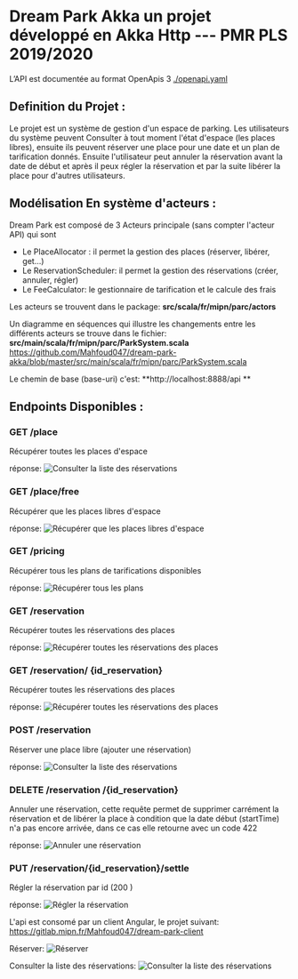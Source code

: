 # Dream Park Akka un projet développé en Akka Http ---  PMR PLS 2019/2020 

L’API est documentée au format OpenApis 3 [./openapi.yaml](http://github.com)

## Definition du Projet :
Le projet est un système de gestion d'un espace de parking. Les utilisateurs du système peuvent Consulter à tout moment l'état d'espace (les places libres), ensuite ils peuvent réserver une place pour une date et un plan de tarification donnés. Ensuite l'utilisateur peut annuler la réservation avant la date de début et après il peux régler la réservation et par la suite libérer la place pour d'autres utilisateurs.   

## Modélisation En système d'acteurs :
Dream Park est composé de 3 Acteurs principale (sans compter l'acteur API) qui sont
 - Le PlaceAllocator : il permet la gestion des places (réserver, libérer, get...) 
 - Le ReservationScheduler: il permet la gestion des réservations (créer, annuler, régler) 
 - Le FeeCalculator: le gestionnaire de tarification et le calcule des frais   

Les acteurs se trouvent dans le package: **src/scala/fr/mipn/parc/actors**

Un diagramme en séquences qui illustre les changements entre les différents acteurs se trouve dans le fichier: **src/main/scala/fr/mipn/parc/ParkSystem.scala** https://github.com/Mahfoud047/dream-park-akka/blob/master/src/main/scala/fr/mipn/parc/ParkSystem.scala


Le chemin de base (base-uri) c'est: **http://localhost:8888/api ** 

## Endpoints Disponibles : 
### GET /place 
Récupérer toutes les places d'espace 

réponse:
![Consulter la liste des réservations](img/getplace.PNG)



### GET /place/free 
Récupérer que les places libres d'espace 

réponse:
![Récupérer que les places libres d'espace](img/getplace.PNG)

### GET /pricing
Récupérer tous les plans de tarifications disponibles

réponse:
![Récupérer tous les plans](img/getpricings.PNG)

### GET /reservation
Récupérer toutes les réservations des places

réponse:
![Récupérer toutes les réservations des places](img/getreserv.PNG)

### GET /reservation/ {id_reservation}
Récupérer toutes les réservations des places

réponse:
![Récupérer toutes les réservations des places](img/getonereserv.PNG)

### POST /reservation
Réserver une place libre (ajouter une réservation)

réponse:
![Consulter la liste des réservations](img/postreserv.PNG)

### DELETE /reservation /{id_reservation}
Annuler une réservation, cette requête permet de supprimer carrément la réservation et de libérer la place à condition que la date début (startTime) n'a pas encore arrivée, dans ce cas elle retourne avec un code 422 

réponse:
![Annuler une réservation](img/deletereserv.PNG)

### PUT /reservation/{id_reservation}/settle
Régler la réservation par id (200 ) 

réponse:
![Régler la réservation ](img/putreserv.PNG)


L'api est consomé par un client Angular, le projet suivant: https://gitlab.mipn.fr/Mahfoud047/dream-park-client

Réserver:
![Réserver](img/c1PNG.PNG)

Consulter la liste des réservations:
![Consulter la liste des réservations](img/c2.PNG)



